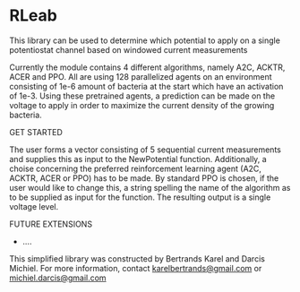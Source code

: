 # RLeab
This library can be used to determine which potential to apply on a single potentiostat channel based on windowed current measurements

Currently the module contains 4 different algorithms, namely A2C, ACKTR, ACER and PPO. All are using 128 parallelized agents on an environment
consisting of 1e-6 amount of bacteria at the start which have an activation of 1e-3. Using these pretrained agents, a prediction can be made
on the voltage to apply in order to maximize the current density of the growing bacteria.

GET STARTED

The user forms a vector consisting of 5 sequential current measurements and supplies this as input to the NewPotential function. Additionally, 
a choise concerning the preferred reinforcement learning agent (A2C, ACKTR, ACER or PPO) has to be made. By standard PPO is chosen, if 
the user would like to change this, a string spelling the name of the algorithm as to be supplied as input for the function. The resulting 
output is a single voltage level. 

FUTURE EXTENSIONS
- ....

This simplified library was constructed by Bertrands Karel and Darcis Michiel. For more information, contact karelbertrands@gmail.com or 
michiel.darcis@gmail.com
